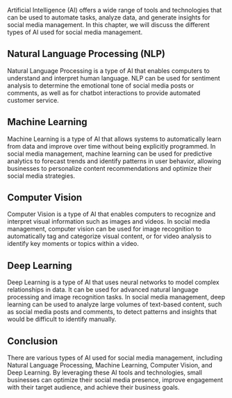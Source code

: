 
Artificial Intelligence (AI) offers a wide range of tools and technologies that can be used to automate tasks, analyze data, and generate insights for social media management. In this chapter, we will discuss the different types of AI used for social media management.

Natural Language Processing (NLP)
---------------------------------

Natural Language Processing is a type of AI that enables computers to understand and interpret human language. NLP can be used for sentiment analysis to determine the emotional tone of social media posts or comments, as well as for chatbot interactions to provide automated customer service.

Machine Learning
----------------

Machine Learning is a type of AI that allows systems to automatically learn from data and improve over time without being explicitly programmed. In social media management, machine learning can be used for predictive analytics to forecast trends and identify patterns in user behavior, allowing businesses to personalize content recommendations and optimize their social media strategies.

Computer Vision
---------------

Computer Vision is a type of AI that enables computers to recognize and interpret visual information such as images and videos. In social media management, computer vision can be used for image recognition to automatically tag and categorize visual content, or for video analysis to identify key moments or topics within a video.

Deep Learning
-------------

Deep Learning is a type of AI that uses neural networks to model complex relationships in data. It can be used for advanced natural language processing and image recognition tasks. In social media management, deep learning can be used to analyze large volumes of text-based content, such as social media posts and comments, to detect patterns and insights that would be difficult to identify manually.

Conclusion
----------

There are various types of AI used for social media management, including Natural Language Processing, Machine Learning, Computer Vision, and Deep Learning. By leveraging these AI tools and technologies, small businesses can optimize their social media presence, improve engagement with their target audience, and achieve their business goals.

